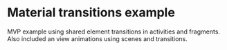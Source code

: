 # Material transitions example
 MVP example using shared element transitions in activities and fragments. Also included an view animations using scenes and transitions. 
